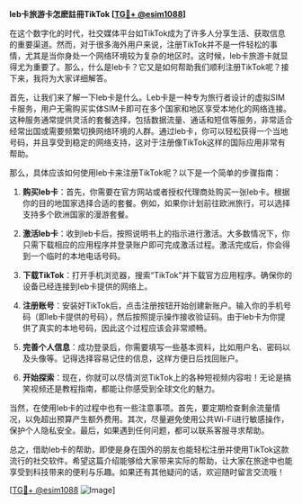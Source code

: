 **leb卡旅游卡怎麽註冊TikTok [[TG💪+ @esim1088](https://t.me/s/esim1088)]**

在这个数字化的时代，社交媒体平台如TikTok成为了许多人分享生活、获取信息的重要渠道。然而，对于很多海外用户来说，注册TikTok并不是一件轻松的事情，尤其是当你身处一个网络环境较为复杂的地区时。这时候，leb卡旅游卡就显得尤为重要了。那么，什么是leb卡？它又是如何帮助我们顺利注册TikTok呢？接下来，我将为大家详细解答。

首先，让我们来了解一下leb卡是什么。Leb卡是一种专为旅行者设计的虚拟SIM卡服务，用户无需购买实体SIM卡即可在多个国家和地区享受本地化的网络连接。这种服务通常提供灵活的套餐选择，包括数据流量、通话和短信等服务，非常适合经常出国或需要频繁切换网络环境的人群。通过leb卡，你可以轻松获得一个当地号码，并且享受到稳定的网络支持，这对于注册像TikTok这样的国际应用非常有帮助。

那么，具体应该如何使用leb卡来注册TikTok呢？以下是一个简单的步骤指南：

1. **购买leb卡**：首先，你需要在官方网站或者授权代理商处购买一张leb卡。根据你的目的地国家选择合适的套餐。例如，如果你计划前往欧洲旅行，可以选择支持多个欧洲国家的漫游套餐。

2. **激活leb卡**：收到leb卡后，按照说明书上的指示进行激活。大多数情况下，你只需下载相应的应用程序并登录账户即可完成激活过程。激活完成后，你会得到一个临时的本地电话号码。

3. **下载TikTok**：打开手机浏览器，搜索“TikTok”并下载官方应用程序。确保你的设备已经连接到leb卡提供的网络上。

4. **注册账号**：安装好TikTok后，点击注册按钮开始创建新账户。输入你的手机号码（即leb卡提供的号码），然后按照提示操作接收验证码。由于leb卡为你提供了真实的本地号码，因此这个过程应该会非常顺畅。

5. **完善个人信息**：成功登录后，你需要填写一些基本资料，比如用户名、密码以及头像等。记得选择容易记住的信息，这样方便日后找回账户。

6. **开始探索**：现在，你就可以尽情浏览TikTok上的各种短视频内容啦！无论是搞笑视频还是教程指南，都能让你感受到全球文化的魅力。

当然，在使用leb卡的过程中也有一些注意事项。首先，要定期检查剩余流量情况，以免超出预算产生额外费用。其次，尽量避免使用公共Wi-Fi进行敏感操作，保护个人隐私安全。最后，如果遇到任何问题，都可以联系客服寻求帮助。

总之，借助leb卡的帮助，即使是身在国外的朋友也能轻松注册并使用TikTok这款流行的社交软件。希望这篇介绍能够给大家带来实际的帮助，让大家在旅途中也能享受到科技带来的便利与乐趣。如果还有其他疑问的话，欢迎随时留言交流哦！

[[TG💪+ @esim1088](https://t.me/s/esim1088) ![Image](https://i.postimg.cc/4NQfJmqS/Snipaste-2025-05-13-00-14-12.png)]